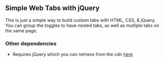## Simple Web Tabs with jQuery
This is just a simple way to build custom tabs with HTML, CSS, & jQuery. You can group the toggles to have nested tabs, as well as mutliple tabs on the same page. 

### Other dependencies
- Requires jQuery which you can retrieve from the cdn [here](https://code.jquery.com/)
